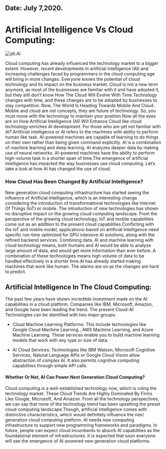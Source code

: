 ## Date: July 7,2020.

# Artificial Intelligence Vs Cloud Computing:

![alt.Al](https://i2.wp.com/www.webuters.com/wp-content/uploads/2017/05/AI-Vs-Cloud.png?w=1200&ssl=1)

Cloud computing has already influenced the technology market to a bigger extent. However, recent developments in artificial intelligence (AI) and increasing challenges faced by
programmers in the cloud computing age will bring in more changes. Everyone knows the potential of cloud technology and its impact on the business market. Cloud is not a new term 
anymore, as most of the businesses are familiar with it and have adopted it, but they still don’t know How The Cloud Will Evolve With Time.Technology changes with time, and these
changes are to be adopted by businesses to stay competitive. Now, The World Is Heading Towards Mobile And Cloud. Mobile and cloud are not concepts, they are future of technology. 
So, you must move with the technology to maintain your position.Now all the eyes are on How Artificial Intelligence (AI) Will Enhance Cloud like cloud technology enriches AI development. 
For those who are yet not familiar with AI? Artificial intelligence or AI refers to the machines with ability to perform human like task. AI-powered machines are capable of learning 
to do things on their own rather than being given command explicitly. AI is a combination of machine learning and deep learning. AI analyzes deeper data by making use of neural 
networks. AI-powered machines have the ability to perform high-volume task in a shorter span of time.The emergence of artificial intelligence has impacted the way businesses use 
cloud computing. Let’s take a look at how AI has changed the use of cloud.
### How Cloud Has Been Changed By Artificial Intelligence?
New generation cloud computing infrastructure has started seeing the influence of Artificial Intelligence, which is an interesting change considering the introduction of transformational 
technologies like Internet Of Things (IoT) or mobile. The introduction of new technologies has shown no disruptive impact on the growing cloud computing landscape. From the perspective 
of the growing cloud technology, IoT and mobile capabilities come out as an addition to the present cloud capabilities.Conflicting with the IoT and mobile model, applications-based
on artificial Intelligence need specific run-time optimized for GPU intensive AI solutions, along with the refined backend services. Combining data, AI and machine learning with
cloud technology means, both humans and AI would be able to analyze large amount of data, and would get more information than ever before. A combination of these technologies means
high volume of data to be handled effectively in a shorter time.AI has already started making machines that work like human. The alarms are on as the changes are hard to predict.

## Artificial Intelligence In The Cloud Computing:
The past few years have shown incredible investment made on the AI capabilities in a cloud platform. Companies like IBM, Microsoft, Amazon, and Google have been leading the trend. The present Cloud-AI Technologies can be identified with two major groups:

- Cloud Machine Learning Platforms:
This include technologies like Google Cloud Machine Learning , AWS Machine Learning, and Azure Machine Learning. These services enable you to  build machine learning models that
work with any type or size of data.

- AI Cloud Services:
Technologies like IBM Watson, Microsoft Cognitive Services, Natural Language APIs or Google Cloud Vision allow abstraction of complex AI. It also permits cognitive computing 
capabilities through simple API calls.

#### Whether Or Not, AI Can Power Next Generation Cloud Computing?
Cloud computing is a well-established technology now, which is ruling the technology market. These Cloud Trends Are Highly Dominated By Firms Like Google, Microsoft, And Amazon.
From all the technology perspectives, we can say that none of the technology trend has been upsetting the preset cloud computing landscape.Though, artificial intelligence comes
with distinctive characteristics, which would definitely influence the next generation cloud computing platform. AI needs new computing infrastructure to support new programming
frameworks and paradigms. In future, people can expect cloud incumbents to absorb AI capabilities as the foundational element of infrastructures. It is expected that soon 
everyone will see the emergence of AI-powered new generation cloud platforms.


